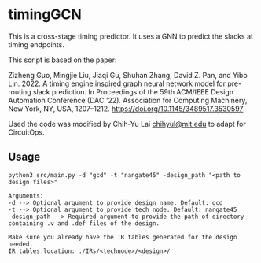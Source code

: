# timingGCN
This is a cross-stage timing predictor.
It uses a GNN to predict the slacks at timing endpoints.

This script is based on the paper:

Zizheng Guo, Mingjie Liu, Jiaqi Gu, Shuhan Zhang, David Z. Pan, and Yibo Lin. 2022. A timing engine inspired graph neural network model for pre-routing slack prediction. In Proceedings of the 59th ACM/IEEE Design Automation Conference (DAC '22). Association for Computing Machinery, New York, NY, USA, 1207–1212. https://doi.org/10.1145/3489517.3530597

Used the code was modified by Chih-Yu Lai <chihyul@mit.edu> to adapt for CircuitOps.

## Usage
```
python3 src/main.py -d "gcd" -t "nangate45" -design_path "<path to design files>"

Arguments:
-d --> Optional argument to provide design name. Default: gcd
-t --> Optional argument to provide tech node. Default: nangate45
-design_path --> Required argument to provide the path of directory containing .v and .def files of the design.

Make sure you already have the IR tables generated for the design needed.
IR tables location: ./IRs/<technode>/<design>/
```
